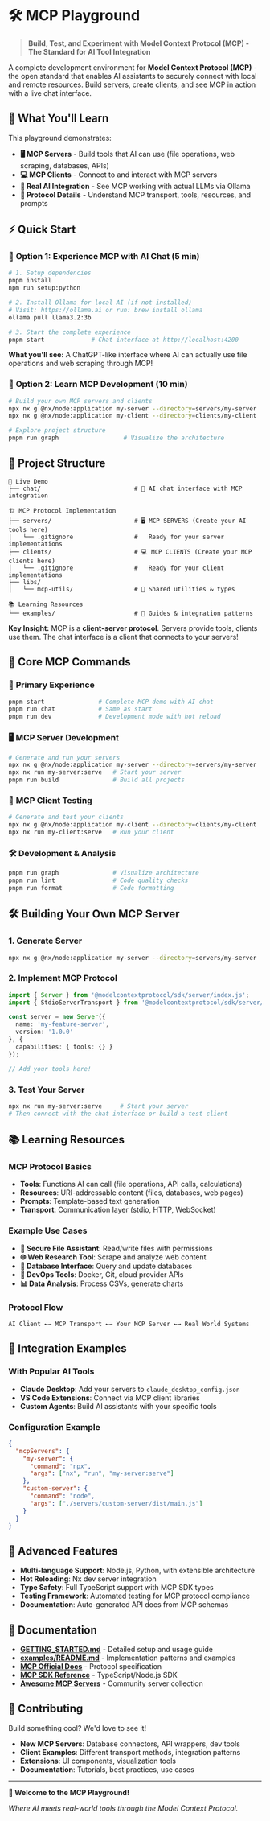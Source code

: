 # 🛠️ MCP Playground

> **Build, Test, and Experiment with Model Context Protocol (MCP) - The Standard for AI Tool Integration**

A complete development environment for **Model Context Protocol (MCP)** - the open standard that enables AI assistants to securely connect with local and remote resources. Build servers, create clients, and see MCP in action with a live chat interface.

## 🎯 What You'll Learn

This playground demonstrates:

- **🖥️ MCP Servers** - Build tools that AI can use (file operations, web scraping, databases, APIs)
- **💻 MCP Clients** - Connect to and interact with MCP servers
- **🤖 Real AI Integration** - See MCP working with actual LLMs via Ollama
- **🔧 Protocol Details** - Understand MCP transport, tools, resources, and prompts

## ⚡ Quick Start

### 🚀 **Option 1: Experience MCP with AI Chat (5 min)**
```bash
# 1. Setup dependencies
pnpm install
npm run setup:python

# 2. Install Ollama for local AI (if not installed)
# Visit: https://ollama.ai or run: brew install ollama
ollama pull llama3.2:3b

# 3. Start the complete experience
pnpm start             # Chat interface at http://localhost:4200
```
**What you'll see:** A ChatGPT-like interface where AI can actually use file operations and web scraping through MCP!

### 🔧 **Option 2: Learn MCP Development (10 min)**
```bash
# Build your own MCP servers and clients
npx nx g @nx/node:application my-server --directory=servers/my-server
npx nx g @nx/node:application my-client --directory=clients/my-client

# Explore project structure
pnpm run graph                  # Visualize the architecture
```

## 📁 Project Structure

```
🤖 Live Demo
├── chat/                          # 💬 AI chat interface with MCP integration

🏗️ MCP Protocol Implementation
├── servers/                       # 🖥️ MCP SERVERS (Create your AI tools here)
│   └── .gitignore                 #   Ready for your server implementations
├── clients/                       # 💻 MCP CLIENTS (Create your MCP clients here)
│   └── .gitignore                 #   Ready for your client implementations
├── libs/
│   └── mcp-utils/                 # 🔧 Shared utilities & types

📚 Learning Resources
└── examples/                      # 🎯 Guides & integration patterns
```

**Key Insight:** MCP is a **client-server protocol**. Servers provide tools, clients use them. The chat interface is a client that connects to your servers!

## 🔧 Core MCP Commands

### 🤖 **Primary Experience**
```bash
pnpm start               # Complete MCP demo with AI chat
pnpm run chat            # Same as start
pnpm run dev             # Development mode with hot reload
```

### 🖥️ **MCP Server Development**
```bash
# Generate and run your servers
npx nx g @nx/node:application my-server --directory=servers/my-server
npx nx run my-server:serve   # Start your server
pnpm run build               # Build all projects
```

### 🧪 **MCP Client Testing**
```bash
# Generate and test your clients
npx nx g @nx/node:application my-client --directory=clients/my-client
npx nx run my-client:serve   # Run your client
```

### 🛠️ **Development & Analysis**
```bash
pnpm run graph               # Visualize architecture
pnpm run lint                # Code quality checks
pnpm run format              # Code formatting
```

## 🛠️ Building Your Own MCP Server

### 1. Generate Server
```bash
npx nx g @nx/node:application my-server --directory=servers/my-server
```

### 2. Implement MCP Protocol
```typescript
import { Server } from '@modelcontextprotocol/sdk/server/index.js';
import { StdioServerTransport } from '@modelcontextprotocol/sdk/server/stdio.js';

const server = new Server({
  name: 'my-feature-server',
  version: '1.0.0'
}, {
  capabilities: { tools: {} }
});

// Add your tools here!
```

### 3. Test Your Server
```bash
npx nx run my-server:serve     # Start your server
# Then connect with the chat interface or build a test client
```

## 📚 Learning Resources

### MCP Protocol Basics
- **Tools**: Functions AI can call (file operations, API calls, calculations)
- **Resources**: URI-addressable content (files, databases, web pages)
- **Prompts**: Template-based text generation
- **Transport**: Communication layer (stdio, HTTP, WebSocket)

### Example Use Cases
- **🔐 Secure File Assistant**: Read/write files with permissions
- **🌐 Web Research Tool**: Scrape and analyze web content
- **💾 Database Interface**: Query and update databases
- **🐳 DevOps Tools**: Docker, Git, cloud provider APIs
- **📊 Data Analysis**: Process CSVs, generate charts

### Protocol Flow
```
AI Client ←→ MCP Transport ←→ Your MCP Server ←→ Real World Systems
```

## 🔌 Integration Examples

### With Popular AI Tools
- **Claude Desktop**: Add your servers to `claude_desktop_config.json`
- **VS Code Extensions**: Connect via MCP client libraries
- **Custom Agents**: Build AI assistants with your specific tools

### Configuration Example
```json
{
  "mcpServers": {
    "my-server": {
      "command": "npx",
      "args": ["nx", "run", "my-server:serve"]
    },
    "custom-server": {
      "command": "node",
      "args": ["./servers/custom-server/dist/main.js"]
    }
  }
}
```

## 🚀 Advanced Features

- **Multi-language Support**: Node.js, Python, with extensible architecture
- **Hot Reloading**: Nx dev server integration
- **Type Safety**: Full TypeScript support with MCP SDK types
- **Testing Framework**: Automated testing for MCP protocol compliance
- **Documentation**: Auto-generated API docs from MCP schemas

## 📖 Documentation

- **[GETTING_STARTED.md](./GETTING_STARTED.md)** - Detailed setup and usage guide
- **[examples/README.md](./examples/README.md)** - Implementation patterns and examples
- **[MCP Official Docs](https://modelcontextprotocol.io/)** - Protocol specification
- **[MCP SDK Reference](https://github.com/modelcontextprotocol/typescript-sdk)** - TypeScript/Node.js SDK
- **[Awesome MCP Servers](https://github.com/wong2/awesome-mcp-servers)** - Community server collection

## 🤝 Contributing

Build something cool? We'd love to see it!

- **New MCP Servers**: Database connectors, API wrappers, dev tools
- **Client Examples**: Different transport methods, integration patterns
- **Extensions**: UI components, visualization tools
- **Documentation**: Tutorials, best practices, use cases

---

**🎪 Welcome to the MCP Playground!**

*Where AI meets real-world tools through the Model Context Protocol.*